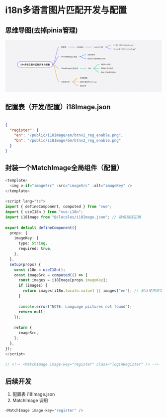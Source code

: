 # i18n多语言图片匹配开发与配置


## 思维导图(去掉pinia管理)

![alt text](image-1.png)

## 配置表（开发/配置）i18Image.json
```json

{
  "register": {
    "en": "/public/i18Image/en/btnv2_reg_enable.png",
    "bn": "/public/i18Image/bn/btnv2_reg_enable.png"
  }
}

```

## 封装一个MatchImage全局组件（配置）
``` ts
<template>
  <img v-if="imageSrc" :src="imageSrc" :alt="imageKey" />
</template>

<script lang="ts">
import { defineComponent, computed } from "vue";
import { useI18n } from "vue-i18n";
import i18Image from "@/locales/i18Image.json"; // 确保路径正确

export default defineComponent({
  props: {
    imageKey: {
      type: String,
      required: true,
    },
  },
  setup(props) {
    const i18n = useI18n();
    const imageSrc = computed(() => {
      const images = i18Image[props.imageKey];
      if (images) {
        return images[i18n.locale.value] || images["en"]; // 默认使用英文图片
      }

      console.error("NOTE: Language pictures not found");
      return null;
    });

    return {
      imageSrc,
    };
  },
});
</script>

// <!-- <MatchImage image-key="register" class="loginRegister" /> -->

```

## 后续开发 

1. 配置表 i18Image.json
2. MatchImage 调用
``` js
<MatchImage image-key="register" />
```

